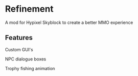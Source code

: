 # Refinement
A mod for Hypixel Skyblock to create a better MMO experience

## Features
Custom GUI's

NPC dialogue boxes

Trophy fishing animation
